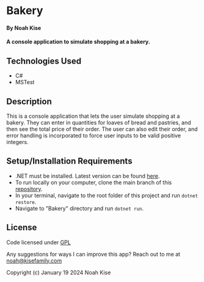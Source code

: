 # Bakery

#### By Noah Kise

#### A console application to simulate shopping at a bakery.

## Technologies Used

* C#
* MSTest

## Description

This is a console application that lets the user simulate shopping at a bakery.  They can enter in quantities for loaves of bread and pastries, and then see the total price of their order.  The user can also edit their order, and error handling is incorporated to force user inputs to be valid positive integers.

## Setup/Installation Requirements

* .NET must be installed. Latest version can be found [here](https://dotnet.microsoft.com/en-us/).
* To run locally on your computer, clone the main branch of this [repository](https://github.com/NoahKise/bakery-console-app/tree/main).
* In your terminal, navigate to the root folder of this project and run `dotnet restore`.
* Navigate to "Bakery" directory and run `dotnet run`.

## License

Code licensed under [GPL](LICENSE.txt)

Any suggestions for ways I can improve this app? Reach out to me at noah@kisefamily.com

Copyright (c) January 19 2024 Noah Kise